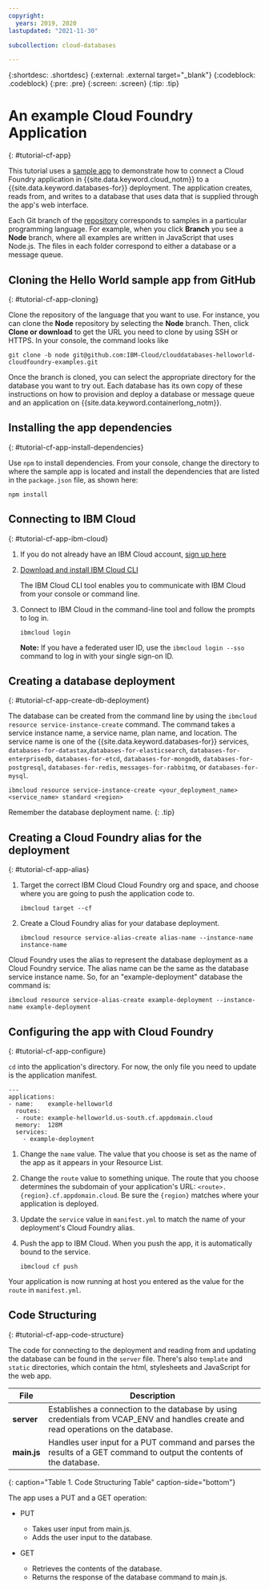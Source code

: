 ```yaml
---
copyright:
  years: 2019, 2020
lastupdated: "2021-11-30"

subcollection: cloud-databases

---
```


{:shortdesc: .shortdesc}
{:external: .external target="_blank"}
{:codeblock: .codeblock}
{:pre: .pre}
{:screen: .screen}
{:tip: .tip}


# An example Cloud Foundry Application
{: #tutorial-cf-app}

This tutorial uses a [sample app](https://github.com/IBM-Cloud/clouddatabases-helloworld-cloudfoundry-examples) to demonstrate how to connect a Cloud Foundry application in {{site.data.keyword.cloud_notm}} to a {{site.data.keyword.databases-for}} deployment. The application creates, reads from, and writes to a database that uses data that is supplied through the app's web interface.

Each Git branch of the [repository](https://github.com/IBM-Cloud/clouddatabases-helloworld-cloudfoundry-examples) corresponds to samples in a particular programming language. For example, when you click **Branch** you see a **Node** branch, where all examples are written in JavaScript that uses Node.js. The files in each folder correspond to either a database or a message queue. 

## Cloning the Hello World sample app from GitHub
{: #tutorial-cf-app-cloning}

Clone the repository of the language that you want to use. For instance, you can clone the **Node** repository by selecting the **Node** branch. Then, click **Clone or download** to get the URL you need to clone by using SSH or HTTPS. In your console, the command looks like

```shell
git clone -b node git@github.com:IBM-Cloud/clouddatabases-helloworld-cloudfoundry-examples.git
```

Once the branch is cloned, you can select the appropriate directory for the database you want to try out. Each database has its own copy of these instructions on how to provision and deploy a database or message queue and an application on {{site.data.keyword.containerlong_notm}}.

## Installing the app dependencies
{: #tutorial-cf-app-install-dependencies}

Use `npm` to install dependencies. From your console, change the directory to where the sample app is located and install the dependencies that are listed in the `package.json` file, as shown here:

```shell
npm install
```

## Connecting to IBM Cloud
{: #tutorial-cf-app-ibm-cloud}

1. If you do not already have an IBM Cloud account, [sign up here](https://cloud.ibm.com/registration/)

2. [Download and install IBM Cloud CLI](/docs/cli?topic=cli-install-ibmcloud-cli)

    The IBM Cloud CLI tool enables you to communicate with IBM Cloud from your console or command line.

3. Connect to IBM Cloud in the command-line tool and follow the prompts to log in.

    ```shell
    ibmcloud login
    ```

    **Note:** If you have a federated user ID, use the `ibmcloud login --sso` command to log in with your single sign-on ID.

## Creating a database deployment
{: #tutorial-cf-app-create-db-deployment}

The database can be created from the command line by using the `ibmcloud resource service-instance-create` command. The command takes a service instance name, a service name, plan name, and location. The service name is one of the {{site.data.keyword.databases-for}} services, `databases-for-datastax`,`databases-for-elasticsearch`, `databases-for-enterprisedb`, `databases-for-etcd`, `databases-for-mongodb`, `databases-for-postgresql`, `databases-for-redis`, `messages-for-rabbitmq`, or `databases-for-mysql`.
```shell
ibmcloud resource service-instance-create <your_deployment_name> <service_name> standard <region>
```

Remember the database deployment name.
{: .tip}

## Creating a Cloud Foundry alias for the deployment
{: #tutorial-cf-app-alias}

1. Target the correct IBM Cloud Cloud Foundry org and space, and choose where you are going to push the application code to.

   ```shell
   ibmcloud target --cf
   ```

1. Create a Cloud Foundry alias for your database deployment.

   ```shell
   ibmcloud resource service-alias-create alias-name --instance-name instance-name
   ```

Cloud Foundry uses the alias to represent the database deployment as a Cloud Foundry service. The alias name can be the same as the database service instance name. So, for an "example-deployment" database the command is:

```shell
ibmcloud resource service-alias-create example-deployment --instance-name example-deployment
```

## Configuring the app with Cloud Foundry
{: #tutorial-cf-app-configure}

`cd` into the application's directory.  For now, the only file you need to update is the application manifest.
   ```shell
   ---
   applications:
   - name:    example-helloworld
     routes:
     - route: example-helloworld.us-south.cf.appdomain.cloud
     memory:  128M
     services:
       - example-deployment
   ```

1. Change the `name` value. The value that you choose is set as the name of the app as it appears in your Resource List. 

1. Change the `route` value to something unique. The route that you choose determines the subdomain of your application's URL:  `<route>.{region}.cf.appdomain.cloud`. Be sure the `{region}` matches where your application is deployed.

1. Update the `service` value in `manifest.yml` to match the name of your deployment's Cloud Foundry alias.

1. Push the app to IBM Cloud. When you push the app, it is automatically bound to the service.

   ```shell
   ibmcloud cf push
   ```
Your application is now running at host you entered as the value for the `route` in `manifest.yml`.

## Code Structuring
{: #tutorial-cf-app-code-structure}

The code for connecting to the deployment and reading from and updating the database can be found in the `server` file. There's also `template` and `static` directories, which contain the html, stylesheets and JavaScript for the web app.

| File | Description |
| ---- | ----------- |
|**server**|Establishes a connection to the database by using credentials from VCAP_ENV and handles create and read operations on the database. |
|**main.js**|Handles user input for a PUT command and parses the results of a GET command to output the contents of the database.|
{: caption="Table 1. Code Structuring Table" caption-side="bottom"}

The app uses a PUT and a GET operation:

- PUT
   - Takes user input from main.js.
   - Adds the user input to the database.

- GET
   - Retrieves the contents of the database.
   - Returns the response of the database command to main.js.
